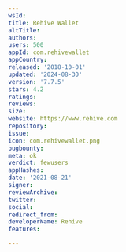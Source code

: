 ```yaml
---
wsId: 
title: Rehive Wallet
altTitle: 
authors: 
users: 500
appId: com.rehivewallet
appCountry: 
released: '2018-10-01'
updated: '2024-08-30'
version: '7.7.5'
stars: 4.2
ratings: 
reviews: 
size: 
website: https://www.rehive.com
repository: 
issue: 
icon: com.rehivewallet.png
bugbounty: 
meta: ok
verdict: fewusers
appHashes: 
date: '2021-08-21'
signer: 
reviewArchive: 
twitter: 
social: 
redirect_from: 
developerName: Rehive
features: 

---
```


